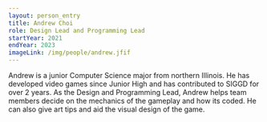 ```yaml
---
layout: person_entry
title: Andrew Choi
role: Design Lead and Programming Lead
startYear: 2021
endYear: 2023
imageLink: /img/people/andrew.jfif
---
```

<!--Put description here:-->
Andrew is a junior Computer Science major from northern Illinois. He has developed video games since Junior High and has contributed to SIGGD for over 2 years. As the Design and Programming Lead, Andrew helps team members decide on the mechanics of the gameplay and how its coded. He can also give art tips and aid the visual design of the game.